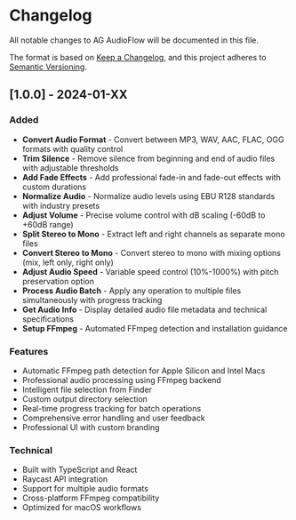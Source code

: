 # Changelog

All notable changes to AG AudioFlow will be documented in this file.

The format is based on [Keep a Changelog](https://keepachangelog.com/en/1.0.0/),
and this project adheres to [Semantic Versioning](https://semver.org/spec/v2.0.0.html).

## [1.0.0] - 2024-01-XX

### Added
- **Convert Audio Format** - Convert between MP3, WAV, AAC, FLAC, OGG formats with quality control
- **Trim Silence** - Remove silence from beginning and end of audio files with adjustable thresholds
- **Add Fade Effects** - Add professional fade-in and fade-out effects with custom durations
- **Normalize Audio** - Normalize audio levels using EBU R128 standards with industry presets
- **Adjust Volume** - Precise volume control with dB scaling (-60dB to +60dB range)
- **Split Stereo to Mono** - Extract left and right channels as separate mono files
- **Convert Stereo to Mono** - Convert stereo to mono with mixing options (mix, left only, right only)
- **Adjust Audio Speed** - Variable speed control (10%-1000%) with pitch preservation option
- **Process Audio Batch** - Apply any operation to multiple files simultaneously with progress tracking
- **Get Audio Info** - Display detailed audio file metadata and technical specifications
- **Setup FFmpeg** - Automated FFmpeg detection and installation guidance

### Features
- Automatic FFmpeg path detection for Apple Silicon and Intel Macs
- Professional audio processing using FFmpeg backend
- Intelligent file selection from Finder
- Custom output directory selection
- Real-time progress tracking for batch operations
- Comprehensive error handling and user feedback
- Professional UI with custom branding

### Technical
- Built with TypeScript and React
- Raycast API integration
- Support for multiple audio formats
- Cross-platform FFmpeg compatibility
- Optimized for macOS workflows